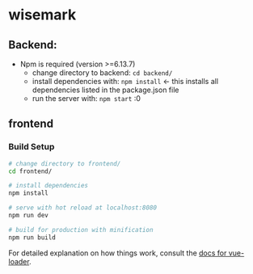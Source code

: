 # wisemark

## Backend:
- Npm is required (version >=6.13.7)
  - change directory to backend: `cd backend/`
  - install dependencies with: `npm install` <- this installs all dependencies listed in the package.json file
  - run the server with: `npm start`
  :0


## frontend

### Build Setup

``` bash
# change directory to frontend/
cd frontend/

# install dependencies
npm install

# serve with hot reload at localhost:8080
npm run dev

# build for production with minification
npm run build
```

For detailed explanation on how things work, consult the [docs for vue-loader](http://vuejs.github.io/vue-loader).
